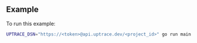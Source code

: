## Example

To run this example:

```bash
UPTRACE_DSN="https://<token>@api.uptrace.dev/<project_id>" go run main.go
```
